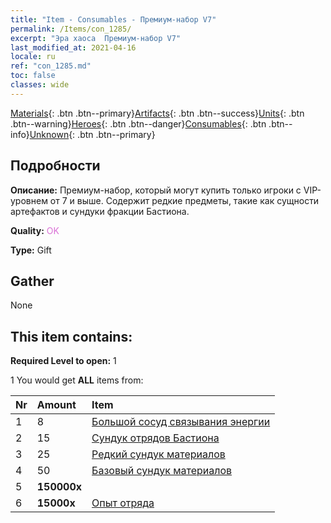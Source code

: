 ```yaml
---
title: "Item - Consumables - Премиум-набор V7"
permalink: /Items/con_1285/
excerpt: "Эра хаоса  Премиум-набор V7"
last_modified_at: 2021-04-16
locale: ru
ref: "con_1285.md"
toc: false
classes: wide
---
```

 [Materials](/ru/Items/){: .btn .btn--primary}[Artifacts](/ru/Items/Artifacts/){: .btn .btn--success}[Units](/ru/Items/Units/){: .btn .btn--warning}[Heroes](/ru/Items/Heroes/){: .btn .btn--danger}[Consumables](/ru/Items/Consumables/){: .btn .btn--info}[Unknown](/ru/Items/Unknown/){: .btn .btn--primary}

## Подробности
 **Описание:** Премиум-набор, который могут купить только игроки с VIP-уровнем от 7 и выше. Содержит редкие предметы, такие как сущности артефактов и сундуки фракции Бастиона.

 **Quality:** <span style="color: #DA70D6">OK</span>

 **Type:** Gift

## Gather

  None

## This item contains:

 **Required Level to open:** 1

 1 You would get **ALL** items  from:

  | Nr | Amount |     Item    |
  |:---|:-------|:------------|
  | 1 | 8 | [Большой сосуд связывания энергии](/ru/Items/con_726/) |  | 
  | 2 | 15 | [Сундук отрядов Бастиона](/ru/Items/con_1270/) |  | 
  | 3 | 25 | [Редкий сундук материалов](/ru/Items/con_757/) |  | 
  | 4 | 50 | [Базовый сундук материалов](/ru/Items/con_756/) |  | 
  | 5 |  **150000x** | <i class="fas fa-coins"/> |  | 
  | 6 |  **15000x** | [Опыт отряда](/ru/Items/con_902/) |  | 
